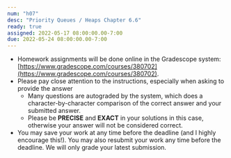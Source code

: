```yaml
---
num: "h07"
desc: "Priority Queues / Heaps Chapter 6.6"
ready: true
assigned: 2022-05-17 08:00:00.00-7:00
due: 2022-05-24 08:00:00.00-7:00
---
```


* Homework assignments will be done online in the Gradescope system: [https://www.gradescope.com/courses/380702](https://www.gradescope.com/courses/380702).
* Please pay close attention to the instructions, especially when asking to provide the answer
	* Many questions are autograded by the system, which does a character-by-character comparison of the correct answer and your submitted answer.
	* Please be **PRECISE** and **EXACT** in your solutions in this case, otherwise your answer will not be considered correct.
* You may save your work at any time before the deadline (and I highly encourage this!). You may also resubmit your work any time before the deadline. We will only grade your latest submission.
